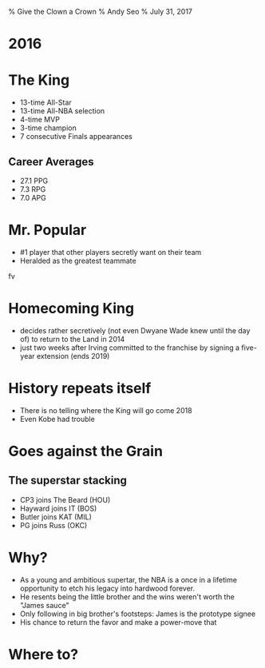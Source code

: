 % Give the Clown a Crown 
% Andy Seo
% July 31, 2017   

# 2016

# The King
* 13-time All-Star 
* 13-time All-NBA selection
* 4-time MVP
* 3-time champion
* 7 consecutive Finals appearances
## Career Averages
* 27.1 PPG 
* 7.3 RPG 
* 7.0 APG 
# Mr. Popular 
* #1 player that other players secretly want on their team
* Heralded as the greatest teammate

fv

# Homecoming King
* decides rather secretively (not even Dwyane Wade knew until the day of) to return to the Land in 2014
* just two weeks after Irving committed to the franchise by signing a five-year extension (ends 2019)

# History repeats itself
* There is no telling where the King will go come 2018 
* Even Kobe had trouble 

# Goes against the Grain
## The superstar stacking
* CP3 joins The Beard (HOU)
* Hayward joins IT (BOS)
* Butler joins KAT (MIL)
* PG joins Russ (OKC)

# Why?

* As a young and ambitious supertar, the NBA is a once in a lifetime opportunity to etch his legacy into hardwood forever.
* He resents being the little brother and the wins weren't worth the "James sauce"
* Only following in big brother's footsteps: James is the prototype signee
* His chance to return the favor and make a power-move that 

# Where to?



